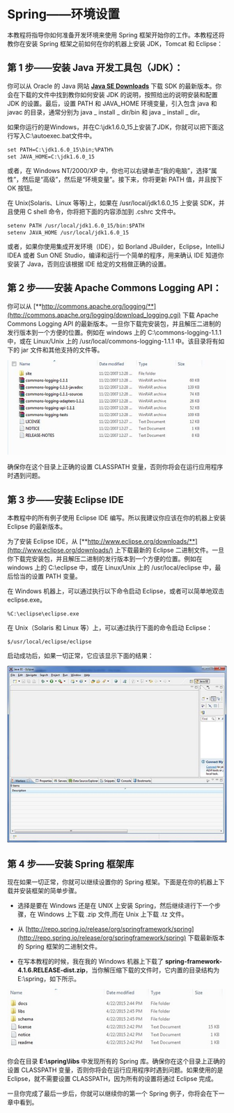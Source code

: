 # Spring——环境设置

本教程将指导你如何准备开发环境来使用 Spring 框架开始你的工作。本教程还将教你在安装 Spring 框架之前如何在你的机器上安装 JDK，Tomcat 和 Eclipse： 

## 第 1 步——安装 Java 开发工具包（JDK）：

你可以从 Oracle 的 Java 网站 [**Java SE Downloads**](http://www.oracle.com/technetwork/java/javase/downloads/index.html) 下载 SDK 的最新版本。你会在下载的文件中找到教你如何安装 JDK 的说明，按照给出的说明安装和配置 JDK 的设置。最后，设置 PATH 和 JAVA_HOME 环境变量，引入包含 java 和 javac 的目录，通常分别为 java _ install _ dir/bin 和 java _ install _ dir。 

如果你运行的是Windows，并在C:\jdk1.6.0_15上安装了JDK，你就可以把下面这行写入C:\autoexec.bat文件中。

``` 
set PATH=C:\jdk1.6.0_15\bin;%PATH%
set JAVA_HOME=C:\jdk1.6.0_15
```

或者，在 Windows NT/2000/XP 中，你也可以右键单击“我的电脑”，选择“属性”，然后是“高级”，然后是“环境变量”。接下来，你将更新 PATH 值，并且按下 OK 按钮。

在 Unix(Solaris、Linux 等等)上，如果在 /usr/local/jdk1.6.0_15 上安装 SDK，并且使用 C shell 命令，你将把下面的内容添加到 .cshrc 文件中。

``` 
setenv PATH /usr/local/jdk1.6.0_15/bin:$PATH
setenv JAVA_HOME /usr/local/jdk1.6.0_15
```

或者，如果你使用集成开发环境（IDE），如 Borland JBuilder，Eclipse，IntelliJ IDEA 或者 Sun ONE Studio，编译和运行一个简单的程序，用来确认 IDE 知道你安装了 Java，否则应该根据 IDE 给定的文档做正确的设置。 

## 第 2 步——安装 Apache Commons Logging API：

你可以从 [**http://commons.apache.org/logging/**](http://commons.apache.org/logging/download_logging.cgi) 下载 Apache Commons Logging API 的最新版本。一旦你下载完安装包，并且解压二进制的发行版本到一个方便的位置。例如在 windows 上的 C:\commons-logging-1.1.1 中，或在 Linux/Unix 上的 /usr/local/commons-logging-1.1.1 中。该目录将有如下的 jar 文件和其他支持的文件等。

![](images/environment1.jpg)

确保你在这个目录上正确的设置 CLASSPATH 变量，否则你将会在运行应用程序时遇到问题。

## 第 3 步——安装 Eclipse IDE

本教程中的所有例子使用 Eclipse IDE 编写。所以我建议你应该在你的机器上安装 Eclipse 的最新版本。

为了安装 Eclipse IDE，从 [**http://www.eclipse.org/downloads/**](http://www.eclipse.org/downloads/) 上下载最新的 Eclipse 二进制文件。一旦你下载完安装包，并且解压二进制的发行版本到一个方便的位置。例如在 windows 上的 C:\eclipse 中，或在 Linux/Unix 上的 /usr/local/eclipse 中，最后恰当的设置 PATH 变量。

在 Windows 机器上，可以通过执行以下命令启动 Eclipse，或者可以简单地双击 eclipse.exe。

``` 
%C:\eclipse\eclipse.exe
```

在 Unix（Solaris 和 Linux 等）上，可以通过执行下面的命令启动 Eclipse：

``` 
$/usr/local/eclipse/eclipse
```

启动成功后，如果一切正常，它应该显示下面的结果：

![](images/environment2.jpg)

## 第 4 步——安装 Spring 框架库

现在如果一切正常，你就可以继续设置你的 Spring 框架。下面是在你的机器上下载并安装框架的简单步骤。

- 选择是要在 Windows 还是在 UNIX 上安装 Spring，然后继续进行下一个步骤，在 Windows 上下载 .zip 文件,而在 Unix 上下载 .tz 文件。

- 从 [http://repo.spring.io/release/org/springframework/spring](http://repo.spring.io/release/org/springframework/spring) 下载最新版本的 Spring 框架的二进制文件。

- 在写本教程的时候，我在我的 Windows 机器上下载了 **spring-framework-4.1.6.RELEASE-dist.zip**，当你解压缩下载的文件时，它内置的目录结构为 E:\spring，如下所示。

![](images/environment3.jpg)

你会在目录 **E:\spring\libs** 中发现所有的 Spring 库。确保你在这个目录上正确的设置 CLASSPATH 变量，否则你将会在运行应用程序时遇到问题。如果使用的是 Eclipse，就不需要设置 CLASSPATH，因为所有的设置将通过 Eclipse 完成。

一旦你完成了最后一步后，你就可以继续你的第一个 Spring 例子，你将会在下一章中看到。
